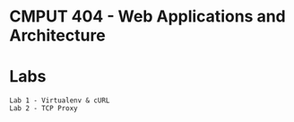 # CMPUT 404 - Web Applications and Architecture
# Labs 
    Lab 1 - Virtualenv & cURL
    Lab 2 - TCP Proxy